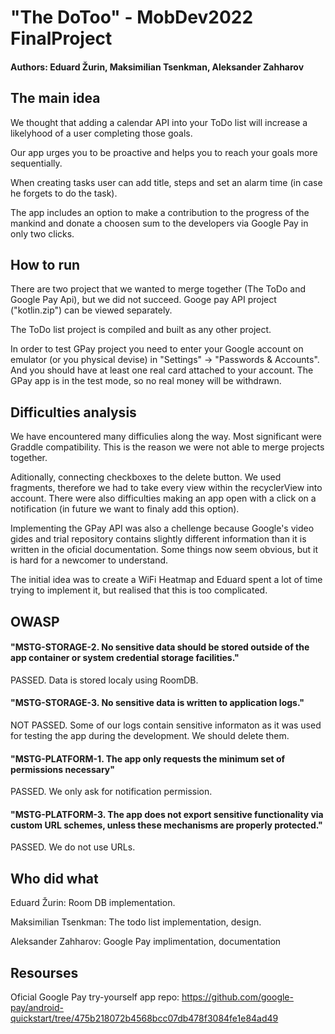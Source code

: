 # "The DoToo" - MobDev2022 FinalProject 
#### Authors: Eduard Žurin, Maksimilian Tsenkman, Aleksander Zahharov

## The main idea
We thought that adding a calendar API into your ToDo list will increase a likelyhood of a user completing those goals.

Our app urges you to be proactive and helps you to reach your goals more sequentially.

When creating tasks user can add title, steps and set an alarm time (in case he forgets to do the task). 

The app includes an option to make a contribution to the progress of the mankind and donate a choosen sum to the developers via Google Pay in only two clicks.

## How to run
There are two project that we wanted to merge together (The ToDo and Google Pay Api), but we did not succeed.
Googe pay API project ("kotlin.zip") can be viewed separately.

The ToDo list project is compiled and built as any other project.

In order to test GPay project you need to enter your Google account on emulator (or you physical devise) in "Settings" -> "Passwords & Accounts".
And you should have at least one real card attached to your account. The GPay app is in the test mode, so no real money will be withdrawn.

## Difficulties analysis
We have encountered many difficulies along the way.
Most significant were Graddle compatibility. This is the reason we were not able to merge projects together.

Aditionally, connecting checkboxes to the delete button. We used fragments, therefore we had to take every view within the recyclerView into account.
There were also difficulties making an app open with a click on a notification (in future we want to finaly add this option).

Implementing the GPay API was also a chellenge because Google's video gides and trial repository contains slightly different information than it is written in the oficial documentation. Some things now seem obvious, but it is hard for a newcomer to understand.

The initial idea was to create a WiFi Heatmap and Eduard spent a lot of time trying to implement it, but realised that this is too complicated.

## OWASP
#### "MSTG-STORAGE-2. No sensitive data should be stored outside of the app container or system credential storage facilities."
PASSED.
Data is stored localy using RoomDB.

#### "MSTG-STORAGE-3. No sensitive data is written to application logs."
NOT PASSED.
Some of our logs contain sensitive informaton as it was used for testing the app during the development.
We should delete them.

#### "MSTG-PLATFORM-1. The app only requests the minimum set of permissions necessary"
PASSED.
We only ask for notification permission.

#### "MSTG-PLATFORM-3. The app does not export sensitive functionality via custom URL schemes, unless these mechanisms are properly protected."
PASSED.
We do not use URLs.

## Who did what
Eduard Žurin: Room DB implementation.

Maksimilian Tsenkman: The todo list implementation, design.

Aleksander Zahharov: Google Pay implimentation, documentation

## Resourses
Oficial Google Pay try-yourself app repo: https://github.com/google-pay/android-quickstart/tree/475b218072b4568bcc07db478f3084fe1e84ad49
